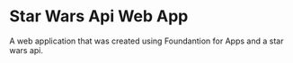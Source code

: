 Star Wars Api Web App
===============

A web application that was created using Foundantion for Apps and a star wars api.
